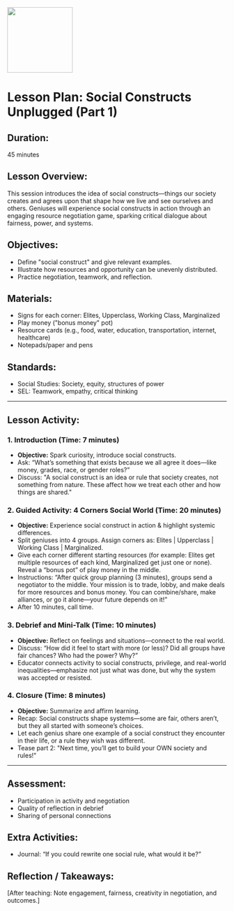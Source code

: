 <img src="https://github.com/Hgp-GeniusLabs/Curriculum/blob/10734f2c827128dde773ea4f266d154d46977866/Org-Wide/Assets/hgp_logo_original.png" width="150"/>

# Lesson Plan: Social Constructs Unplugged (Part 1)  
## **Duration:**  
45 minutes

## **Lesson Overview:**  
This session introduces the idea of social constructs—things our society creates and agrees upon that shape how we live and see ourselves and others. Geniuses will experience social constructs in action through an engaging resource negotiation game, sparking critical dialogue about fairness, power, and systems.

## **Objectives:**  
- Define "social construct" and give relevant examples.
- Illustrate how resources and opportunity can be unevenly distributed.
- Practice negotiation, teamwork, and reflection.

## **Materials:**  
- Signs for each corner: Elites, Upperclass, Working Class, Marginalized
- Play money ("bonus money" pot)
- Resource cards (e.g., food, water, education, transportation, internet, healthcare)
- Notepads/paper and pens

## **Standards:**  
- Social Studies: Society, equity, structures of power
- SEL: Teamwork, empathy, critical thinking

---

## **Lesson Activity:**

### 1. **Introduction (Time: 7 minutes)**
   - **Objective:** Spark curiosity, introduce social constructs.
   - Ask: “What’s something that exists because we all agree it does—like money, grades, race, or gender roles?”
   - Discuss: "A social construct is an idea or rule that society creates, not something from nature. These affect how we treat each other and how things are shared."

### 2. **Guided Activity: 4 Corners Social World (Time: 20 minutes)**
   - **Objective:** Experience social construct in action & highlight systemic differences.
   - Split geniuses into 4 groups. Assign corners as: Elites | Upperclass | Working Class | Marginalized.
   - Give each corner different starting resources (for example: Elites get multiple resources of each kind, Marginalized get just one or none). Reveal a “bonus pot” of play money in the middle.
   - Instructions: “After quick group planning (3 minutes), groups send a negotiator to the middle. Your mission is to trade, lobby, and make deals for more resources and bonus money. You can combine/share, make alliances, or go it alone—your future depends on it!”
   - After 10 minutes, call time.

### 3. **Debrief and Mini-Talk (Time: 10 minutes)**
   - **Objective:** Reflect on feelings and situations—connect to the real world.
   - Discuss: “How did it feel to start with more (or less)? Did all groups have fair chances? Who had the power? Why?”
   - Educator connects activity to social constructs, privilege, and real-world inequalities—emphasize not just what was done, but why the system was accepted or resisted.

### 4. **Closure (Time: 8 minutes)**
   - **Objective:** Summarize and affirm learning.
   - Recap: Social constructs shape systems—some are fair, others aren’t, but they all started with someone’s choices.
   - Let each genius share one example of a social construct they encounter in their life, or a rule they wish was different.
   - Tease part 2: "Next time, you’ll get to build your OWN society and rules!"

---

## **Assessment:**  
- Participation in activity and negotiation
- Quality of reflection in debrief
- Sharing of personal connections

## **Extra Activities:**  
- Journal: “If you could rewrite one social rule, what would it be?”

## **Reflection / Takeaways:**  
[After teaching: Note engagement, fairness, creativity in negotiation, and outcomes.]

